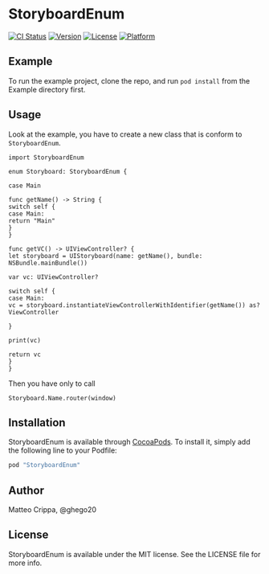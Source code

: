 # StoryboardEnum

[![CI Status](http://img.shields.io/travis/Matteo/StoryboardEnum.svg?style=flat)](https://travis-ci.org/Matteo/StoryboardEnum)
[![Version](https://img.shields.io/cocoapods/v/StoryboardEnum.svg?style=flat)](http://cocoapods.org/pods/StoryboardEnum)
[![License](https://img.shields.io/cocoapods/l/StoryboardEnum.svg?style=flat)](http://cocoapods.org/pods/StoryboardEnum)
[![Platform](https://img.shields.io/cocoapods/p/StoryboardEnum.svg?style=flat)](http://cocoapods.org/pods/StoryboardEnum)

## Example

To run the example project, clone the repo, and run `pod install` from the Example directory first.

## Usage

Look at the example, you have to create a new class that is conform to `StoryboardEnum`.

```
import StoryboardEnum

enum Storyboard: StoryboardEnum {

case Main

func getName() -> String {
switch self {
case Main:
return "Main"
}
}

func getVC() -> UIViewController? {
let storyboard = UIStoryboard(name: getName(), bundle: NSBundle.mainBundle())

var vc: UIViewController?

switch self {
case Main:
vc = storyboard.instantiateViewControllerWithIdentifier(getName()) as? ViewController

}

print(vc)

return vc
}
}
```

Then you have only to call

```
Storyboard.Name.router(window)
```

## Installation

StoryboardEnum is available through [CocoaPods](http://cocoapods.org). To install
it, simply add the following line to your Podfile:

```ruby
pod "StoryboardEnum"
```

## Author

Matteo Crippa, @ghego20

## License

StoryboardEnum is available under the MIT license. See the LICENSE file for more info.
